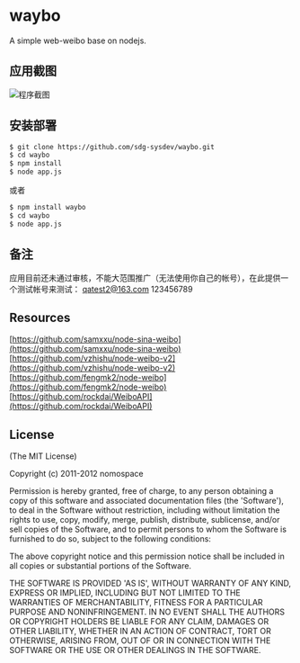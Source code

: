 # waybo
A simple web-weibo base on nodejs.

## 应用截图
![程序截图](https://raw.github.com/sdg-sysdev/waybo/master/public/assets/images/ScreenShot1.png)

## 安装部署  

```sh
$ git clone https://github.com/sdg-sysdev/waybo.git  
$ cd waybo  
$ npm install  
$ node app.js  
```  

或者 
 
```sh
$ npm install waybo   
$ cd waybo  
$ node app.js
```

## 备注
应用目前还未通过审核，不能大范围推广（无法使用你自己的帐号），在此提供一个测试帐号来测试：
qatest2@163.com 123456789  

## Resources  
[https://github.com/samxxu/node-sina-weibo](https://github.com/samxxu/node-sina-weibo)  
[https://github.com/vzhishu/node-weibo-v2](https://github.com/vzhishu/node-weibo-v2)  
[https://github.com/fengmk2/node-weibo](https://github.com/fengmk2/node-weibo)  
[https://github.com/rockdai/WeiboAPI](https://github.com/rockdai/WeiboAPI)  


## License 

(The MIT License)

Copyright (c) 2011-2012 nomospace

Permission is hereby granted, free of charge, to any person obtaining
a copy of this software and associated documentation files (the
'Software'), to deal in the Software without restriction, including
without limitation the rights to use, copy, modify, merge, publish,
distribute, sublicense, and/or sell copies of the Software, and to
permit persons to whom the Software is furnished to do so, subject to
the following conditions:

The above copyright notice and this permission notice shall be
included in all copies or substantial portions of the Software.

THE SOFTWARE IS PROVIDED 'AS IS', WITHOUT WARRANTY OF ANY KIND,
EXPRESS OR IMPLIED, INCLUDING BUT NOT LIMITED TO THE WARRANTIES OF
MERCHANTABILITY, FITNESS FOR A PARTICULAR PURPOSE AND NONINFRINGEMENT.
IN NO EVENT SHALL THE AUTHORS OR COPYRIGHT HOLDERS BE LIABLE FOR ANY
CLAIM, DAMAGES OR OTHER LIABILITY, WHETHER IN AN ACTION OF CONTRACT,
TORT OR OTHERWISE, ARISING FROM, OUT OF OR IN CONNECTION WITH THE
SOFTWARE OR THE USE OR OTHER DEALINGS IN THE SOFTWARE.
